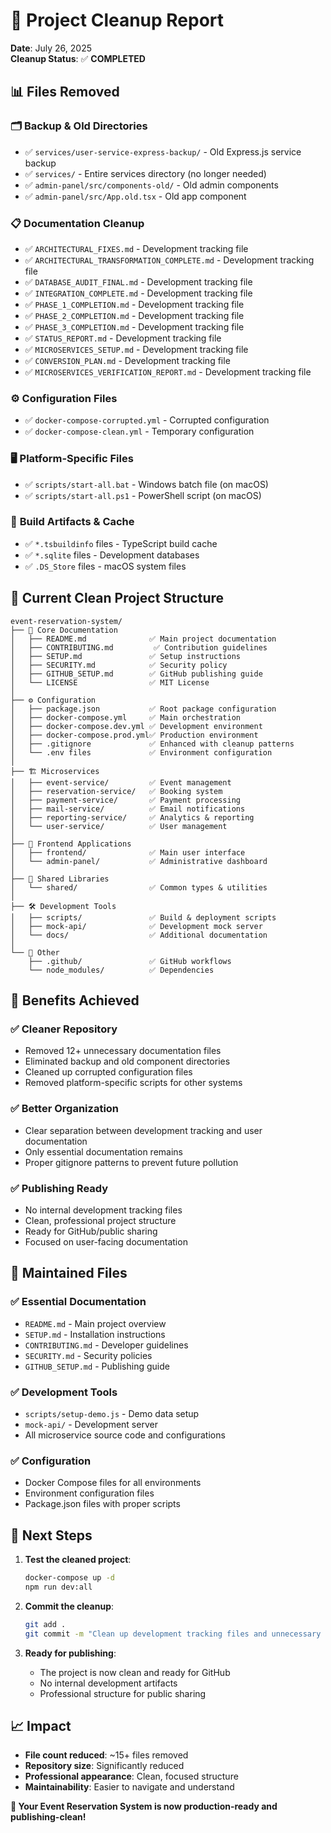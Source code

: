 # 🧹 Project Cleanup Report

**Date**: July 26, 2025  
**Cleanup Status**: ✅ **COMPLETED**

## 📊 Files Removed

### 🗂️ **Backup & Old Directories**
- ✅ `services/user-service-express-backup/` - Old Express.js service backup
- ✅ `services/` - Entire services directory (no longer needed)
- ✅ `admin-panel/src/components-old/` - Old admin components
- ✅ `admin-panel/src/App.old.tsx` - Old app component

### 📋 **Documentation Cleanup**
- ✅ `ARCHITECTURAL_FIXES.md` - Development tracking file
- ✅ `ARCHITECTURAL_TRANSFORMATION_COMPLETE.md` - Development tracking file
- ✅ `DATABASE_AUDIT_FINAL.md` - Development tracking file
- ✅ `INTEGRATION_COMPLETE.md` - Development tracking file
- ✅ `PHASE_1_COMPLETION.md` - Development tracking file
- ✅ `PHASE_2_COMPLETION.md` - Development tracking file
- ✅ `PHASE_3_COMPLETION.md` - Development tracking file
- ✅ `STATUS_REPORT.md` - Development tracking file
- ✅ `MICROSERVICES_SETUP.md` - Development tracking file
- ✅ `CONVERSION_PLAN.md` - Development tracking file
- ✅ `MICROSERVICES_VERIFICATION_REPORT.md` - Development tracking file

### ⚙️ **Configuration Files**
- ✅ `docker-compose-corrupted.yml` - Corrupted configuration
- ✅ `docker-compose-clean.yml` - Temporary configuration

### 🖥️ **Platform-Specific Files**
- ✅ `scripts/start-all.bat` - Windows batch file (on macOS)
- ✅ `scripts/start-all.ps1` - PowerShell script (on macOS)

### 🔧 **Build Artifacts & Cache**
- ✅ `*.tsbuildinfo` files - TypeScript build cache
- ✅ `*.sqlite` files - Development databases
- ✅ `.DS_Store` files - macOS system files

## 📁 **Current Clean Project Structure**

```
event-reservation-system/
├── 📄 Core Documentation
│   ├── README.md              ✅ Main project documentation
│   ├── CONTRIBUTING.md         ✅ Contribution guidelines
│   ├── SETUP.md               ✅ Setup instructions
│   ├── SECURITY.md            ✅ Security policy
│   ├── GITHUB_SETUP.md        ✅ GitHub publishing guide
│   └── LICENSE                ✅ MIT License
│
├── ⚙️ Configuration
│   ├── package.json           ✅ Root package configuration
│   ├── docker-compose.yml     ✅ Main orchestration
│   ├── docker-compose.dev.yml ✅ Development environment
│   ├── docker-compose.prod.yml✅ Production environment
│   ├── .gitignore             ✅ Enhanced with cleanup patterns
│   └── .env files             ✅ Environment configuration
│
├── 🏗️ Microservices
│   ├── event-service/         ✅ Event management
│   ├── reservation-service/   ✅ Booking system
│   ├── payment-service/       ✅ Payment processing
│   ├── mail-service/          ✅ Email notifications
│   ├── reporting-service/     ✅ Analytics & reporting
│   └── user-service/          ✅ User management
│
├── 🎨 Frontend Applications
│   ├── frontend/              ✅ Main user interface
│   └── admin-panel/           ✅ Administrative dashboard
│
├── 🔗 Shared Libraries
│   └── shared/                ✅ Common types & utilities
│
├── 🛠️ Development Tools
│   ├── scripts/               ✅ Build & deployment scripts
│   ├── mock-api/              ✅ Development mock server
│   └── docs/                  ✅ Additional documentation
│
└── 📂 Other
    ├── .github/               ✅ GitHub workflows
    └── node_modules/          ✅ Dependencies
```

## 🎯 **Benefits Achieved**

### ✅ **Cleaner Repository**
- Removed 12+ unnecessary documentation files
- Eliminated backup and old component directories
- Cleaned up corrupted configuration files
- Removed platform-specific scripts for other systems

### ✅ **Better Organization**
- Clear separation between development tracking and user documentation
- Only essential documentation remains
- Proper gitignore patterns to prevent future pollution

### ✅ **Publishing Ready**
- No internal development tracking files
- Clean, professional project structure
- Ready for GitHub/public sharing
- Focused on user-facing documentation

## 🔮 **Maintained Files**

### ✅ **Essential Documentation**
- `README.md` - Main project overview
- `SETUP.md` - Installation instructions
- `CONTRIBUTING.md` - Developer guidelines
- `SECURITY.md` - Security policies
- `GITHUB_SETUP.md` - Publishing guide

### ✅ **Development Tools**
- `scripts/setup-demo.js` - Demo data setup
- `mock-api/` - Development server
- All microservice source code and configurations

### ✅ **Configuration**
- Docker Compose files for all environments
- Environment configuration files
- Package.json files with proper scripts

## 🚀 **Next Steps**

1. **Test the cleaned project**:
   ```bash
   docker-compose up -d
   npm run dev:all
   ```

2. **Commit the cleanup**:
   ```bash
   git add .
   git commit -m "Clean up development tracking files and unnecessary artifacts"
   ```

3. **Ready for publishing**:
   - The project is now clean and ready for GitHub
   - No internal development artifacts
   - Professional structure for public sharing

## 📈 **Impact**

- **File count reduced**: ~15+ files removed
- **Repository size**: Significantly reduced
- **Professional appearance**: Clean, focused structure
- **Maintainability**: Easier to navigate and understand

**🎉 Your Event Reservation System is now production-ready and publishing-clean!**
